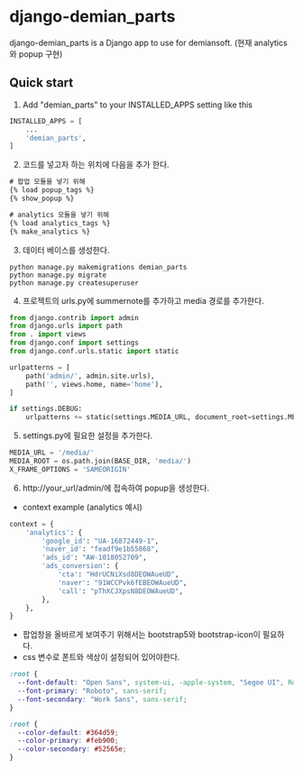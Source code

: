 django-demian_parts
==========

django-demian_parts is a Django app to use for demiansoft. 
(현재 analytics와 popup 구현)

Quick start
------------

1. Add "demian_parts" to your INSTALLED_APPS setting like this
```python
INSTALLED_APPS = [
    ...
    'demian_parts',
]
```

2. 코드를 넣고자 하는 위치에 다음을 추가 한다.
```html
# 팝업 모듈을 넣기 위해
{% load popup_tags %}
{% show_popup %}

# analytics 모듈을 넣기 위해
{% load analytics_tags %}
{% make_analytics %}
```

3. 데이터 베이스를 생성한다.
```commandline
python manage.py makemigrations demian_parts
python manage.py migrate
python manage.py createsuperuser
```

4. 프로젝트의 urls.py에 summernote를 추가하고 media 경로를 추가한다.
```python
from django.contrib import admin
from django.urls import path
from . import views
from django.conf import settings
from django.conf.urls.static import static

urlpatterns = [
    path('admin/', admin.site.urls),
    path('', views.home, name='home'),
]

if settings.DEBUG:
    urlpatterns += static(settings.MEDIA_URL, document_root=settings.MEDIA_ROOT)
```

5. settings.py에 필요한 설정을 추가한다.
```python
MEDIA_URL = '/media/'
MEDIA_ROOT = os.path.join(BASE_DIR, 'media/')
X_FRAME_OPTIONS = 'SAMEORIGIN'
```

6. http://your_url/admin/에 접속하여 popup을 생성한다.

* context example (analytics 예시)
```python
context = {
    'analytics': {
        'google_id': "UA-16872449-1",
        'naver_id': "feadf9e1b55868",
        'ads_id': "AW-1018052709",
        'ads_conversion': {
            'cta': "HdrUCNiXsd8DEOWAueUD",
            'naver': "91WCCPvk6fEBEOWAueUD",
            'call': "pThXCJXpsN8DEOWAueUD",
        },
    },
}
```

* 팝업창을 올바르게 보여주기 위해서는 bootstrap5와 bootstrap-icon이 필요하다.
* css 변수로 폰트와 색상이 설정되어 있어야한다.
```css
:root {
  --font-default: "Open Sans", system-ui, -apple-system, "Segoe UI", Roboto, "Helvetica Neue", Arial, "Noto Sans", "Liberation Sans", sans-serif, "Apple Color Emoji", "Segoe UI Emoji", "Segoe UI Symbol", "Noto Color Emoji";
  --font-primary: "Roboto", sans-serif;
  --font-secondary: "Work Sans", sans-serif;
}

:root {
  --color-default: #364d59;
  --color-primary: #feb900;
  --color-secondary: #52565e;
} 
```
